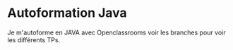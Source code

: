 # Autoformation Java

Je m'autoforme en JAVA avec Openclassrooms voir les branches pour voir les différents TPs.

